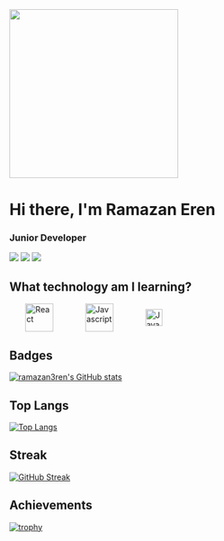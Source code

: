 <img src="https://media.giphy.com/media/5nvQ7fBWhPVXXOcfRI/giphy.gif" align="center" style="width: 300;" >

<h1>Hi there, I'm Ramazan Eren</h1>
<h3>Junior Developer</h3>

![](https://img.shields.io/badge/React-informational?style=flat&logo=<Eren>&logoColor=red&color=blue)
![](https://img.shields.io/badge/JavaScript-informational?style=flat&logo=<>&logoColor=red&color=yellow)
![](https://img.shields.io/badge/Java-informational?style=flat&logo=<>&logoColor=red&color=red)

## What technology am I learning?

<p align="left" style="display: flex; flex-direction: row; align-items: center; justify-content: space-around; width:300">
<a href="https://react.dev" target="_blank" rel="noreferrer"><img src="https://upload.wikimedia.org/wikipedia/commons/thumb/a/a7/React-icon.svg/2300px-React-icon.svg.png" width="50"alt="React" /></a>
<a  target="_blank" rel="noreferrer"><img src="https://upload.wikimedia.org/wikipedia/commons/thumb/9/99/Unofficial_JavaScript_logo_2.svg/1200px-Unofficial_JavaScript_logo_2.svg.png" width="50" alt="Javascript" /></a>
<a  target="_blank" rel="noreferrer"><img src="https://upload.wikimedia.org/wikipedia/tr/thumb/2/2e/Java_Logo.svg/1200px-Java_Logo.svg.png" width="30" alt="Java" /></a>
</p>



## Badges
[![ramazan3ren's GitHub stats](https://github-readme-stats.vercel.app/api?username=ramazan3ren&include_all_commits=true&theme=radical)](https://github.com/ramazan3ren/github-readme-stats)


## Top Langs
[![Top Langs](https://github-readme-stats.vercel.app/api/top-langs/?username=ramazan3ren&langs_count=8&theme=radical)](https://github.com/ramazan3ren/github-readme-stats)
<!-- 
[![Readme Card](https://github-readme-stats.vercel.app/api/pin/?username=ramazan3ren&repo=github-readme-stats)](https://github.com/ramazan3ren/github-readme-stats) -->

## Streak
[![GitHub Streak](https://streak-stats.demolab.com/?user=ramazan3ren&theme=radical&ring=4675b8)](https://git.io/streak-stats)


## Achievements
[![trophy](https://github-profile-trophy.vercel.app/?username=ramazan3ren&theme=radical&bg_color=000000)](https://github.com/ramazan3ren/github-profile-trophy)


